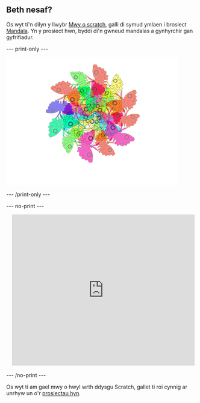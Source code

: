 ## Beth nesaf?

Os wyt ti'n dilyn y llwybr [Mwy o scratch](https://projects.raspberrypi.org/en/pathways/further-scratch), galli di symud ymlaen i brosiect [Mandala](https://projects.raspberrypi.org/en/projects/mandala). Yn y prosiect hwn, byddi di'n gwneud mandalas a gynhyrchir gan gyfrifiadur.

--- print-only ---

![Prosiect mandala](images/mandala.png)

--- /print-only ---

--- no-print ---

<div class="scratch-preview" style="margin-left: 15px;">
  <iframe allowtransparency="true" width="485" height="402" src="https://scratch.mit.edu/projects/embed/536953224/?autostart=false" frameborder="0"></iframe>
</div>

--- /no-print ---

Os wyt ti am gael mwy o hwyl wrth ddysgu Scratch, gallet ti roi cynnig ar unrhyw un o'r [prosiectau hyn](https://projects.raspberrypi.org/en/projects?software%5B%5D=scratch&curriculum%5B%5D=%201).
